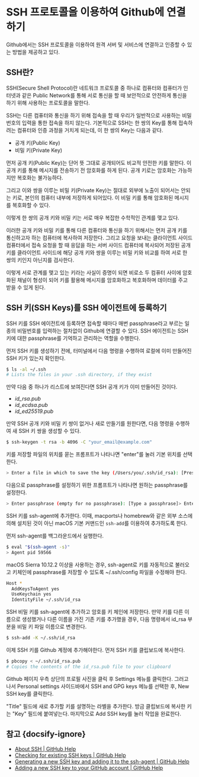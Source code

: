 # SSH 프로토콜을 이용하여 Github에 연결하기

Github에서는 SSH 프로토콜을 이용하여 원격 서버 및 서비스에 연결하고 인증할 수 있는 방법을 제공하고 있다.

## SSH란?

SSH(Secure Shell Protocol)란 네트워크 프로토콜 중 하나로 컴퓨터와 컴퓨터가 인터넷과 같은 Public Network를 통해 서로 통신을 할 때 보안적으로 안전하게 통신을 하기 위해 사용하는 프로토콜을 말한다.

SSH는 다른 컴퓨터와 통신을 하기 위해 접속을 할 때 우리가 일반적으로 사용하는 비밀번호의 입력을 통한 접속을 하지 않는다. 기본적으로 SSH는 한 쌍의 Key를 통해 접속하려는 컴퓨터와 인증 과정을 거치게 되는데, 이 한 쌍의 Key는 다음과 같다.

* 공개 키(Public Key)
* 비밀 키(Private Key)

먼저 공개 키(Public Key)는 단어 뜻 그대로 공개되어도 비교적 안전한 키를 말한다. 이 공개 키를 통해 메시지를 전송하기 전 암호화를 하게 된다. 공개 키로는 암호화는 가능하지만 복호화는 불가능하다.

그리고 이와 쌍을 이루는 비밀 키(Private Key)는 절대로 외부에 노출이 되어서는 안되는 키로, 본인의 컴퓨터 내부에 저장하게 되어있다. 이 비밀 키를 통해 암호화된 메시지를 복호화할 수 있다.

이렇게 한 쌍의 공개 키와 비밀 키는 서로 매우 복잡한 수학적인 관계를 맺고 있다.

이러한 공개 키와 비밀 키를 통해 다른 컴퓨터와 통신을 하기 위해서는 먼저 공개 키를 통신하고자 하는 컴퓨터에 복사하여 저장한다. 그리고 요청을 보내는 클라이언트 사이드 컴퓨터에서 접속 요청을 할 때 응답을 하는 서버 사이드 컴퓨터에 복사되어 저장된 공개 키를 클라이언트 사이드에 해당 공개 키와 쌍을 이루는 비밀 키와 비교를 하여 서로 한 쌍의 키인지 아닌지를 검사한다.

이렇게 서로 관계를 맺고 있는 키라는 사실이 증명이 되면 비로소 두 컴퓨터 사이에 암호화된 채널이 형성이 되어 키를 활용해 메시지를 암호화하고 복호화하며 데이터를 주고 받을 수 있게 된다.

## SSH 키(SSH Keys)를 SSH 에이전트에 등록하기

SSH 키를 SSH 에이전트에 등록하면 접속할 때마다 매번 passphrase라고 부르는 일종의 비밀번호를 입력하는 절차없이 Github에 연결할 수 있다. SSH 에이전트는 SSH 키에 대한 passphrase를 기억하고 관리하는 역할을 수행한다.

먼저 SSH 키를 생성하기 전에, 터미널에서 다음 명령을 수행하여 로컬에 이미 만들어진 SSH 키가 있는지 확인한다.

```bash
$ ls -al ~/.ssh
# Lists the files in your .ssh directory, if they exist
```

만약 다음 중 하나가 리스트에 보여진다면 SSH 공개 키가 이미 만들어진 것이다.

* *id_rsa.pub*
* *id_ecdsa.pub*
* *id_ed25519.pub*

만약 SSH 공개 키와 비밀 키 쌍이 없거나 새로 만들기를 원한다면, 다음 명령을 수행하여 새 SSH 키 쌍을 생성할 수 있다.

```bash
$ ssh-keygen -t rsa -b 4096 -C "your_email@example.com"
```

키를 저장할 파일의 위치를 묻는 프롬프트가 나타나면 "enter"를 눌러 기본 위치를 선택한다.

```bash
> Enter a file in which to save the key (/Users/you/.ssh/id_rsa): [Press enter]
```

다음으로 passphrase를 설정하기 위한 프롬프트가 나타나면 원하는 passphrase를 설정한다.

```bash
> Enter passphrase (empty for no passphrase): [Type a passphrase]> Enter same passphrase again: [Type passphrase again]
```

SSH 키를 ssh-agent에 추가한다. 이때, macports나 homebrew와 같은 외부 소스에 의해 설치된 것이 아닌 macOS 기본 커맨드인 `ssh-add`를 이용하여 추가하도록 한다.

먼저 ssh-agent를 백그라운드에서 실행한다.

```bash
$ eval "$(ssh-agent -s)"
> Agent pid 59566
```

macOS Sierra 10.12.2 이상을 사용하는 경우, ssh-agent로 키를 자동적으로 불러오고 키체인에 passphrase를 저장할 수 있도록 ~/.ssh/config 파일을 수정해야 한다.

```bash
Host *
  AddKeysToAgent yes
  UseKeychain yes
  IdentityFile ~/.ssh/id_rsa
```

SSH 비밀 키를 ssh-agent에 추가하고 암호를 키 체인에 저장한다. 만약 키를 다른 이름으로 생성했거나 다른 이름을 가진 기존 키를 추가했을 경우, 다음 명령에서 id_rsa 부분을 비밀 키 파일 이름으로 변경한다.

```bash
$ ssh-add -K ~/.ssh/id_rsa
```

이제 SSH 키를 Github 계정에 추가해야한다. 먼저 SSH 키를 클립보드에 복사한다.

```bash
$ pbcopy < ~/.ssh/id_rsa.pub
# Copies the contents of the id_rsa.pub file to your clipboard
```

Github 페이지 우측 상단의 프로필 사진을 클릭 후 Settings 메뉴를 클릭한다. 그러고나서 Personal settings 사이드바에서 SSH and GPG keys 메뉴를 선택한 후, New SSH key를 클릭한다.

"Title" 필드에 새로 추가할 키를 설명하는 라벨을 추가한다. 방금 클립보드에 복사한 키는 "Key" 필드에 붙여넣는다. 마지막으로 Add SSH key를 눌러 작업을 완료한다.

## 참고 {docsify-ignore}

* [About SSH | GitHub Help](https://help.github.com/en/github/authenticating-to-github/about-ssh)
* [Checking for existing SSH keys | GitHub Help](https://help.github.com/en/github/authenticating-to-github/checking-for-existing-ssh-keys)
* [Generating a new SSH key and adding it to the ssh-agent | GitHub Help](https://help.github.com/en/github/authenticating-to-github/generating-a-new-ssh-key-and-adding-it-to-the-ssh-agent)
* [Adding a new SSH key to your GitHub account | GitHub Help](https://help.github.com/en/github/authenticating-to-github/adding-a-new-ssh-key-to-your-github-account)
